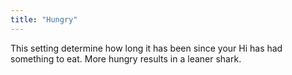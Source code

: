```yaml
---
title: "Hungry"
---
```


This setting determine how long it has been since your Hi has had
something to eat. More hungry results in a leaner shark.




